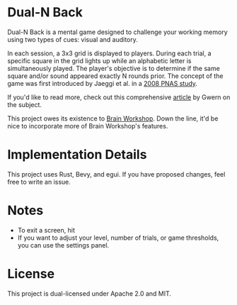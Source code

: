 # Dual-N Back

Dual-N Back is a mental game designed to challenge your working memory using two types of cues: visual and auditory.

In each session, a 3x3 grid is displayed to players. During each trial, a specific square in the grid lights up while an alphabetic letter is simultaneously played. The player's objective is to determine if the same square and/or sound appeared exactly N rounds prior.
The concept of the game was first introduced by Jaeggi et al. in a [2008 PNAS study](https://www.pnas.org/doi/10.1073/pnas.0801268105).

If you'd like to read more, check out this comprehensive [article](https://gwern.net/dnb-faq) by Gwern on the subject. 

This project owes its existence to [Brain Workshop](https://brainworkshop.sourceforge.net/). Down the line, it'd be nice to incorporate more of Brain Workshop's features.

# Implementation Details

This project uses Rust, Bevy, and egui. If you have proposed changes, feel free to write an issue. 

# Notes

- To exit a screen, hit <esc>
- If you want to adjust your level, number of trials, or game thresholds, you can use the settings panel.

# License

This project is dual-licensed under Apache 2.0 and MIT.
